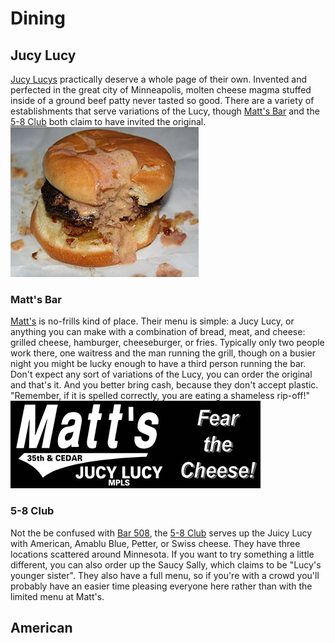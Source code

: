 # Dining

## Jucy Lucy

[Jucy Lucys](http://en.wikipedia.org/wiki/Jucy_Lucy) practically deserve a whole page of their own.  Invented and perfected in the great city of Minneapolis, molten cheese magma stuffed inside of a ground beef patty never tasted so good.  There are a variety of establishments that serve variations of the Lucy, though [Matt's Bar](http://mattsbar.com/) and the [5-8 Club](http://www.5-8club.com/) both claim to have invited the original.
![](../img/jucylucy.jpg)

### Matt's Bar

[Matt's](http://mattsbar.com/) is no-frills kind of place.  Their menu is simple: a Jucy Lucy, or anything you can make with a combination of bread, meat, and cheese: grilled cheese, hamburger, cheeseburger, or fries.  Typically only two people work there, one waitress and the man running the grill, though on a busier night you might be lucky enough to have a third person running the bar.  Don't expect any sort of variations of the Lucy, you can order the original and that's it.  And you better bring cash, because they don't accept plastic.  "Remember, if it is spelled correctly, you are eating a shameless rip-off!"
![](../img/matts_bar.jpg)

### 5-8 Club

Not the be confused with [Bar 508](http://www.bar508.com/), the [5-8 Club](http://www.5-8club.com/) serves up the Juicy Lucy with American, Amablu Blue, Petter, or Swiss cheese.  They have three locations scattered around Minnesota.  If you want to try something a little different, you can also order up the Saucy Sally, which claims to be "Lucy's younger sister".  They also have a full menu, so if you're with a crowd you'll probably have an easier time pleasing everyone here rather than with the limited menu at Matt's.

## American
